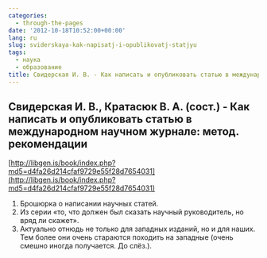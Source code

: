 ```yaml
---
categories:
  - through-the-pages
date: '2012-10-18T10:52:00+00:00'
lang: ru
slug: sviderskaya-kak-napisatj-i-opublikovatj-statjyu
tags:
  - наука
  - образование
title: Свидерская И. В. - Как написать и опубликовать статью в международном научном журнале
---
```



## Свидерская И. В., Кратасюк В. А. (сост.) - Как написать и опубликовать статью в международном научном журнале: метод. рекомендации
[http://libgen.is/book/index.php?md5=d4fa26d214cfaf9729e55f28d7654031](http://libgen.is/book/index.php?md5=d4fa26d214cfaf9729e55f28d7654031)

1. Брошюрка о написании научных статей. 
2. Из серии «то, что должен был сказать научный руководитель, но вряд ли скажет». 
3. Актуально отнюдь не только для западных изданий, но и для наших. Тем более они очень стараются походить на западные (очень смешно иногда получается. До слёз.).